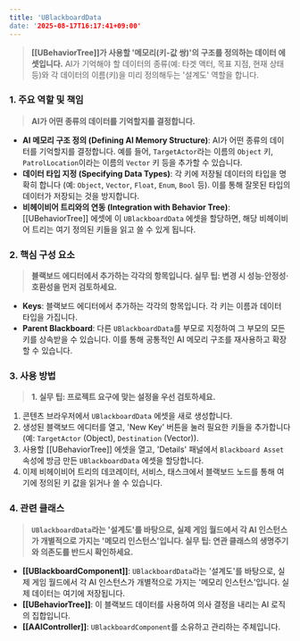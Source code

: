 ```yaml
---
title: 'UBlackboardData
date: '2025-08-17T16:17:41+09:00'
---
```




> **[[UBehaviorTree]]가 사용할 '메모리(키-값 쌍)'의 구조를 정의하는 데이터 에셋입니다.** AI가 기억해야 할 데이터의 종류(예: 타겟 액터, 목표 지점, 현재 상태 등)와 각 데이터의 이름(키)을 미리 정의해두는 '설계도' 역할을 합니다.

### **1. 주요 역할 및 책임**
> **AI가 어떤 종류의 데이터를 기억할지를 결정합니다.**
* **AI 메모리 구조 정의 (Defining AI Memory Structure)**:
	AI가 어떤 종류의 데이터를 기억할지를 결정합니다. 예를 들어, `TargetActor`라는 이름의 `Object` 키, `PatrolLocation`이라는 이름의 `Vector` 키 등을 추가할 수 있습니다.
* **데이터 타입 지정 (Specifying Data Types)**:
	각 키에 저장될 데이터의 타입을 명확히 합니다 (예: `Object`, `Vector`, `Float`, `Enum`, `Bool` 등). 이를 통해 잘못된 타입의 데이터가 저장되는 것을 방지합니다.
* **비헤이비어 트리와의 연동 (Integration with Behavior Tree)**:
	[[UBehaviorTree]] 에셋에 이 `UBlackboardData` 에셋을 할당하면, 해당 비헤이비어 트리는 여기 정의된 키들을 읽고 쓸 수 있게 됩니다.

### **2. 핵심 구성 요소**
> **블랙보드 에디터에서 추가하는 각각의 항목입니다. 실무 팁: 변경 시 성능·안정성·호환성을 먼저 검토하세요.**
* **Keys**:
	블랙보드 에디터에서 추가하는 각각의 항목입니다. 각 키는 이름과 데이터 타입을 가집니다.
* **Parent Blackboard**:
	다른 `UBlackboardData`를 부모로 지정하여 그 부모의 모든 키를 상속받을 수 있습니다. 이를 통해 공통적인 AI 메모리 구조를 재사용하고 확장할 수 있습니다.

### **3. 사용 방법**
> **1. 실무 팁: 프로젝트 요구에 맞는 설정을 우선 검토하세요.**
1.  콘텐츠 브라우저에서 `UBlackboardData` 에셋을 새로 생성합니다.
2.  생성된 블랙보드 에디터를 열고, 'New Key' 버튼을 눌러 필요한 키들을 추가합니다 (예:
	`TargetActor` (Object), `Destination` (Vector)).
3.  사용할 [[UBehaviorTree]] 에셋을 열고, 'Details' 패널에서 `Blackboard Asset` 속성에 방금 만든 `UBlackboardData` 에셋을 할당합니다.
4.  이제 비헤이비어 트리의 데코레이터, 서비스, 태스크에서 블랙보드 노드를 통해 여기에 정의된 키 값을 읽거나 쓸 수 있습니다.

### **4. 관련 클래스**
> **`UBlackboardData`라는 '설계도'를 바탕으로, 실제 게임 월드에서 각 AI 인스턴스가 개별적으로 가지는 '메모리 인스턴스'입니다. 실무 팁: 연관 클래스의 생명주기와 의존도를 반드시 확인하세요.**
* **[[UBlackboardComponent]]**:
	`UBlackboardData`라는 '설계도'를 바탕으로, 실제 게임 월드에서 각 AI 인스턴스가 개별적으로 가지는 '메모리 인스턴스'입니다. 실제 데이터는 여기에 저장됩니다.
* **[[UBehaviorTree]]**:
	이 블랙보드 데이터를 사용하여 의사 결정을 내리는 AI 로직의 집합입니다.
* **[[AAIController]]**:
	`UBlackboardComponent`를 소유하고 관리하는 주체입니다.
